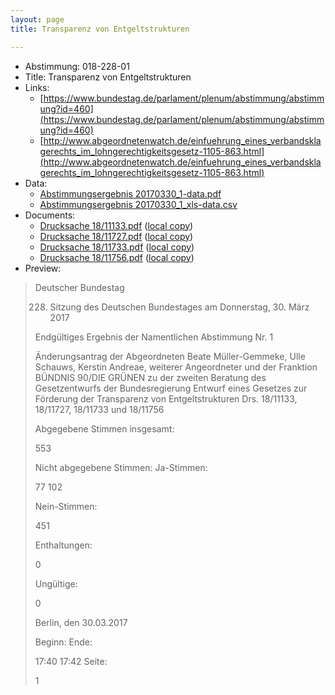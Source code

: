 ```yaml
---
layout: page
title: Transparenz von Entgeltstrukturen

---
```


* Abstimmung: 018-228-01
* Title: Transparenz von Entgeltstrukturen
* Links: 
    * [https://www.bundestag.de/parlament/plenum/abstimmung/abstimmung?id=460](https://www.bundestag.de/parlament/plenum/abstimmung/abstimmung?id=460)
    * [http://www.abgeordnetenwatch.de/einfuehrung_eines_verbandsklagerechts_im_lohngerechtigkeitsgesetz-1105-863.html](http://www.abgeordnetenwatch.de/einfuehrung_eines_verbandsklagerechts_im_lohngerechtigkeitsgesetz-1105-863.html)
* Data: 
    * [Abstimmungsergebnis 20170330_1-data.pdf](/res/abstimmungsliste/20170330_1-data.pdf)
    * [Abstimmungsergebnis 20170330_1_xls-data.csv](/res/abstimmungsliste/analyses/20170330_1_xls-data.csv)
* Documents: 
    * [Drucksache 18/11133.pdf](http://dip21.bundestag.de/dip21/btd/18/111/1811133.pdf) ([local copy](/res/abstimmungsdaten/018-228-01/1811133.pdf))
    * [Drucksache 18/11727.pdf](http://dip21.bundestag.de/dip21/btd/18/117/1811727.pdf) ([local copy](/res/abstimmungsdaten/018-228-01/1811727.pdf))
    * [Drucksache 18/11733.pdf](http://dip21.bundestag.de/dip21/btd/18/117/1811733.pdf) ([local copy](/res/abstimmungsdaten/018-228-01/1811733.pdf))
    * [Drucksache 18/11756.pdf](http://dip21.bundestag.de/dip21/btd/18/117/1811756.pdf) ([local copy](/res/abstimmungsdaten/018-228-01/1811756.pdf))
* Preview: 
> Deutscher Bundestag
> 
> 228. Sitzung des Deutschen Bundestages
> am Donnerstag, 30. März 2017
> 
> Endgültiges Ergebnis der Namentlichen Abstimmung Nr. 1
> 
> Änderungsantrag der Abgeordneten Beate Müller-Gemmeke, Ulle Schauws, Kerstin
> Andreae, weiterer Angeordneter und der Franktion BÜNDNIS 90/DIE GRÜNEN
> zu der zweiten Beratung des Gesetzentwurfs der Bundesregierung
> Entwurf eines Gesetzes zur Förderung der Transparenz von Entgeltstrukturen
> Drs. 18/11133, 18/11727, 18/11733 und 18/11756
> 
> Abgegebene Stimmen insgesamt:
> 
> 553
> 
> Nicht abgegebene Stimmen:
> Ja-Stimmen:
> 
> 77
> 102
> 
> Nein-Stimmen:
> 
> 451
> 
> Enthaltungen:
> 
> 0
> 
> Ungültige:
> 
> 0
> 
> Berlin, den 30.03.2017
> 
> Beginn:
> Ende:
> 
> 17:40
> 17:42
> Seite:
> 
> 1
> 
> 
